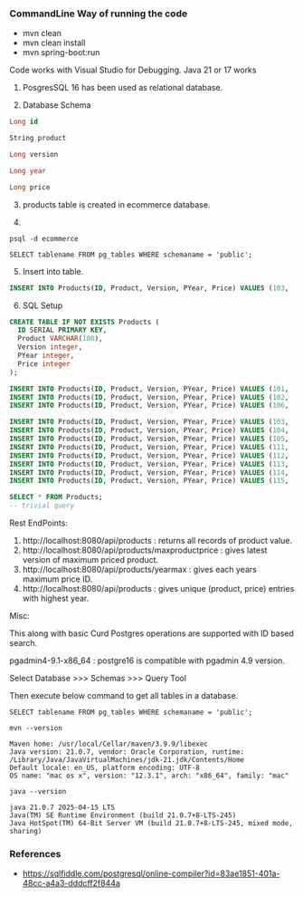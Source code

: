 ### CommandLine Way of running the code
- mvn clean
- mvn clean install
- mvn spring-boot:run


Code works with Visual Studio for Debugging.
Java 21 or 17 works

1. PosgresSQL 16 has been used as relational database.

2. Database Schema

```sql
Long id

String product

Long version

Long year

Long price

```
3. products table is created in ecommerce database.

4.
```shell
psql -d ecommerce
```

```shell
SELECT tablename FROM pg_tables WHERE schemaname = 'public';
```
5. Insert into table. 
```sql
INSERT INTO Products(ID, Product, Version, PYear, Price) VALUES (103, 'B', 2, 2023, 150);
```

6. SQL Setup

```sql
CREATE TABLE IF NOT EXISTS Products (
  ID SERIAL PRIMARY KEY,
  Product VARCHAR(100),
  Version integer,
  PYear integer,
  Price integer
);
```    

```sql
INSERT INTO Products(ID, Product, Version, PYear, Price) VALUES (101, 'A', 2, 2024, 200);
INSERT INTO Products(ID, Product, Version, PYear, Price) VALUES (102, 'A', 1, 2024, 100);
INSERT INTO Products(ID, Product, Version, PYear, Price) VALUES (106, 'A', 1, 2025, 200);

INSERT INTO Products(ID, Product, Version, PYear, Price) VALUES (103, 'B', 2, 2023, 150);
INSERT INTO Products(ID, Product, Version, PYear, Price) VALUES (104, 'B', 1, 2020, 50);
INSERT INTO Products(ID, Product, Version, PYear, Price) VALUES (105, 'B', 3, 2023, 250);
INSERT INTO Products(ID, Product, Version, PYear, Price) VALUES (111, 'B', 3, 2023, 550);
INSERT INTO Products(ID, Product, Version, PYear, Price) VALUES (112, 'B', 4, 2023, 1050);
INSERT INTO Products(ID, Product, Version, PYear, Price) VALUES (113, 'B', 4, 2023, 121);
INSERT INTO Products(ID, Product, Version, PYear, Price) VALUES (114, 'B', 1, 2023, 50);
INSERT INTO Products(ID, Product, Version, PYear, Price) VALUES (115, 'B', 1, 2022, 50);
```

```sql
SELECT * FROM Products;
-- trivial query
```

Rest EndPoints:

<ol>
  <li>http://localhost:8080/api/products : returns all records of product value.</li>
  <li>http://localhost:8080/api/products/maxproductprice : gives latest version of maximum priced product.</li>
  <li>http://localhost:8080/api/products/yearmax : gives each years maximum price ID.</li>
  <li>http://localhost:8080/api/products : gives unique (product, price) entries with highest year.</li>

</ol>

Misc:

This along with basic Curd Postgres operations are supported with ID based search.

pgadmin4-9.1-x86_64 : postgre16 is compatible with pgadmin 4.9 version. 

Select Database >>> Schemas >>> Query Tool

Then execute below command to get all tables in a database.

```shell
SELECT tablename FROM pg_tables WHERE schemaname = 'public';
```

```shell
mvn --version
```

```plaintext
Maven home: /usr/local/Cellar/maven/3.9.9/libexec
Java version: 21.0.7, vendor: Oracle Corporation, runtime: /Library/Java/JavaVirtualMachines/jdk-21.jdk/Contents/Home
Default locale: en_US, platform encoding: UTF-8
OS name: "mac os x", version: "12.3.1", arch: "x86_64", family: "mac"
```

```shell
java --version
```

```plaintext
java 21.0.7 2025-04-15 LTS
Java(TM) SE Runtime Environment (build 21.0.7+8-LTS-245)
Java HotSpot(TM) 64-Bit Server VM (build 21.0.7+8-LTS-245, mixed mode, sharing)
```

### References
- https://sqlfiddle.com/postgresql/online-compiler?id=83ae1851-401a-48cc-a4a3-dddcff2f844a
